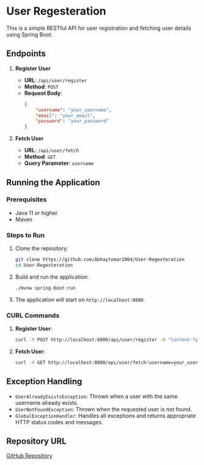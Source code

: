 # User Regesteration

This is a simple RESTful API for user registration and fetching user details using Spring Boot.

## Endpoints

1. **Register User**
    - **URL**: `/api/user/register`
    - **Method**: `POST`
    - **Request Body**:
        ```json
        {
            "username": "your_username",
            "email": "your_email",
            "password": "your_password"
        }
        ```
    
2. **Fetch User**
    - **URL**: `/api/user/fetch`
    - **Method**: `GET`
    - **Query Parameter**: `username`
  

## Running the Application

### Prerequisites

- Java 11 or higher
- Maven

### Steps to Run

1. Clone the repository:
    ```bash
    git clone https://github.com/Abhaytomar2004/User-Regesteration
    cd User-Regesteration
    ```

2. Build and run the application:
    ```bash
    ./mvnw spring-boot:run
    ```

3. The application will start on `http://localhost:8080`.
### CURL Commands

1. **Register User**:
    ```bash
    curl -X POST http://localhost:8080/api/user/register -H "Content-Type: application/json" -d '{"username":"your_username","email":"your_email","password":"your_password"}'
    ```

2. **Fetch User**:
    ```bash
    curl -X GET http://localhost:8080/api/user/fetch?username=your_username
    ```

## Exception Handling

- `UserAlreadyExistsException`: Thrown when a user with the same username already exists.
- `UserNotFoundException`: Thrown when the requested user is not found.
- `GlobalExceptionHandler`: Handles all exceptions and returns appropriate HTTP status codes and messages.

## Repository URL

[GitHub Repository](https://github.com/Abhaytomar2004/User-Regesteration)
